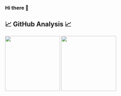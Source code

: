 ### Hi there 👋

<!--
**ozermuharrem/ozermuharrem** is a ✨ _special_ ✨ repository because its `README.md` (this file) appears on your GitHub profile.

Here are some ideas to get you started:

- 🔭 I’m currently working on ...
- 🌱 I’m currently learning ...
- 👯 I’m looking to collaborate on ...
- 🤔 I’m looking for help with ...
- 💬 Ask me about ...
- 📫 How to reach me: ...
- 😄 Pronouns: ...
- ⚡ Fun fact: ...
-->


## 📈 GitHub Analysis 📈

<p align="left">
<img height="180em" src="https://github-readme-stats.vercel.app/api?username=ozermuharrem&&show_icons=true&title_color=223675&icon_color=40a8d3&text_color=daf7dc&bg_color=242424"/>
<img height="180em" align="" src="https://github-readme-stats.vercel.app/api/top-langs/?username=ozermuharrem&theme=dark&hide_langs_below=4312&title_color=fed142&text_color=daf7dc&bg_color=242424"/>
</p>

